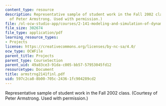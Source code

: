 ```yaml
---
content_type: resource
description: Representative sample of student work in the Fall 2002 class. (Courtesy
  of Peter Armstrong. Used with permission.)
file: /ol-ocw-studio-app/courses/2-141-modeling-and-simulation-of-dynamic-systems-fall-2006/597c2ca88b00705c24361fc904289cd2_armstrng2141finl.pdf
file_size: 302674
file_type: application/pdf
learning_resource_types:
- Projects
license: https://creativecommons.org/licenses/by-nc-sa/4.0/
ocw_type: OCWFile
parent_title: Projects
parent_type: CourseSection
parent_uid: 49a83ce3-91da-c005-bb57-57953045fd12
resourcetype: Document
title: armstrng2141finl.pdf
uid: 597c2ca8-8b00-705c-2436-1fc904289cd2
---
```

Representative sample of student work in the Fall 2002 class. (Courtesy of Peter Armstrong. Used with permission.)